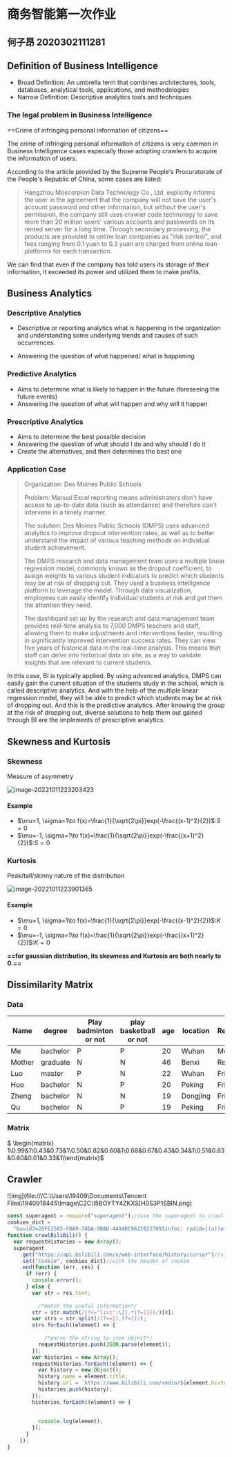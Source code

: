 ​                            









#                                  商务智能第一次作业



##                                              何子昂 2020302111281

























## Definition of Business Intelligence

* Broad Definition: An umbrella term that combines  architectures, tools, databases, analytical tools,  applications, and methodologies 
* Narrow Definition: Descriptive analytics tools and  techniques

### The legal problem in Business Intelligence

==Crime of infringing personal information of citizens==

The crime of infringing personal information of citizens is very common in Business Intelligence cases especially those adopting crawlers to acquire the information of users.

According to the article provided by the Supreme People's Procuratorate of the People's Republic of China, some cases are listed:

> Hangzhou Moscorpion Data Technology Co., Ltd. explicitly informs the user in the agreement that the company will not save the user's account password and other information, but without the user's permission, the company still uses crawler code technology to save more than 20 million users' various accounts and passwords on its rented server for a long time. Through secondary processing, the products are provided to online loan companies as "risk control", and fees ranging from 0.1 yuan to 0.3 yuan are charged from online loan platforms for each transaction.

We can find that even if the company has told users its storage of their information, it exceeded its power and utilized them to make profits.

## Business Analytics

### Descriptive Analytics

* Descriptive or reporting analytics what is happening in  the organization and understanding some underlying  trends and causes of such occurrences. 

* Answering the question of what happened/ what is  happening

### Predictive Analytics

* Aims to determine what is likely to happen in the future  (foreseeing the future events) 
* Answering the question of what will happen and why will  it happen

### Prescriptive Analytics

* Aims to determine the best possible decision
* Answering the question of what should I do and why should I do it
* Create the alternatives, and then determines the best one

### Application Case

> Organization: Des Moines Public Schools
>
> Problem: Manual Excel reporting means administrators don't have access to up-to-date data (such as attendance) and therefore can't intervene in a timely manner.
>
> The solution: Des Moines Public Schools (DMPS) uses advanced analytics to improve dropout intervention rates, as well as to better understand the impact of various teaching methods on individual student achievement.
>
> The DMPS research and data management team uses a multiple linear regression model, commonly known as the dropout coefficient, to assign weights to various student indicators to predict which students may be at risk of dropping out. They used a business intelligence platform to leverage the model. Through data visualization, employees can easily identify individual students at risk and get them the attention they need.
>
> The dashboard set up by the research and data management team provides real-time analysis to 7,000 DMPS teachers and staff, allowing them to make adjustments and interventions faster, resulting in significantly improved intervention success rates. They can view five years of historical data in the real-time analysis. This means that staff can delve into historical data on site, as a way to validate insights that are relevant to current students.

In this case, BI is typically applied. By using advanced analytics, DMPS can easily gain the current situation of the students study in the school, which is called descriptive analytics. And with the help of the multiple linear regression model, they will be able to predict which students may be at risk of dropping out. And this is the predictive analytics. After knowing the group at the risk of dropping out, diverse solutions to help them out gained through BI are the implements of prescriptive analytics.

## Skewness and Kurtosis

### Skewness

Measure of asymmetry

![image-20221011223203423](C:\Users\19409\AppData\Roaming\Typora\typora-user-images\image-20221011223203423.png)

#### Example

* $\mu=1, \sigma=1\to f(x)=\frac{1}{\sqrt{2\pi}}exp(-\frac{(x-1)^2}{2})$:$S=0$
* $\mu=-1, \sigma=1\to f(x)=\frac{1}{\sqrt{2\pi}}exp(-\frac{(x+1)^2}{2})$:$S=0$

### Kurtosis

Peak/tall/skinny nature of the distribution

![image-20221011223901365](C:\Users\19409\AppData\Roaming\Typora\typora-user-images\image-20221011223901365.png)

#### Example

* $\mu=1, \sigma=1\to f(x)=\frac{1}{\sqrt{2\pi}}exp(-\frac{(x-1)^2}{2})$:$K=0$
* $\mu=-1, \sigma=1\to f(x)=\frac{1}{\sqrt{2\pi}}exp(-\frac{(x+1)^2}{2})$:$K=0$

**==for gaussian distribution, its skewness and Kurtosis are both nearly to 0.==**

## Dissimilarity Matrix

### Data

| Name   | degree   | Play badminton or not | play basketball or not | age  | location | Relation |
| ------ | -------- | --------------------- | ---------------------- | ---- | -------- | -------- |
| Me     | bachelor | P                     | P                      | 20   | Wuhan    | Me       |
| Mother | graduate | N                     | N                      | 46   | Benxi    | Related  |
| Luo    | master   | P                     | N                      | 22   | Wuhan    | Friend   |
| Huo    | bachelor | N                     | P                      | 20   | Peking   | Friend   |
| Zheng  | bachelor | N                     | N                      | 19   | Dongjing | Friend   |
| Qu     | bachelor | N                     | P                      | 19   | Peking   | Friend   |

### Matrix

$ \begin{matrix} 1\\0.99&1\\0.43&0.73&1\\0.50&0.82&0.60&1\\0.68&0.67&0.43&0.34&1\\0.51&0.83&0.60&0.01&0.33&1\\\end{matrix}$

## Crawler

![img](file:///C:\Users\19409\Documents\Tencent Files\1940918445\Image\C2C\I5BOYTY4ZKXS[H0S3P1SBIN.png)

```js
const superagent = require("superagent");//use the superagent to crawl the api
cookies_dict =
  "buvid3=26FE2565-FBA9-70DA-9BAD-4494DC96128237091infoc; rpdid=|(u))u~k||ml0J'uYu|lmYJRu; _uuid=335F55EB-FB710-8BA1-B4E5-63F10A9548AC122293infoc; i-wanna-go-back=-1; LIVE_BUVID=AUTO8916429522535161; buvid4=D98E8518-4C94-2C58-ED79-D8FAFC5F62F994360-022012423-OOXTsSUsuhXKPhilOAzTTg%3D%3D; CURRENT_BLACKGAP=0; nostalgia_conf=-1; hit-dyn-v2=1; fingerprint3=491aac715399b61a0ad45ad9565fbea6; fingerprint=a26cbb3ab8190ee35b39adcf0adf5775; buvid_fp_plain=undefined; DedeUserID=673457443; DedeUserID__ckMd5=f0c766782e7db7f6; buvid_fp=a26cbb3ab8190ee35b39adcf0adf5775; b_ut=5; blackside_state=0; is-2022-channel=1; b_nut=100; CURRENT_QUALITY=112; PVID=1; innersign=0; b_lsid=A41B16C5_183DC6239AE; SESSDATA=9356ce69%2C1681401770%2Cb94cc%2Aa1; bili_jct=ebf5c01815845a1c034a5d9d584fdf96; CURRENT_FNVAL=16; sid=8e7qqzf9; bp_video_offset_673457443=717306929269964900";//register the cookie
function crawlBiliBili() {
  var requestHistories = new Array();
  superagent
    .get("https://api.bilibili.com/x/web-interface/history/cursor")//visit the api
    .set("Cookie", cookies_dict)//with the header of cookie
    .end(function (err, res) {
      if (err) {
        console.error();
      } else {
        var str = res.text;
          
          /*match the useful information*/
        str = str.match(/(?<="list":\[).*(?=]}})/)[0];
        var strs = str.split(/(?<=}),(?={)/);
        strs.forEach((element) => {
            
            /*parse the string to json object*/
          requestHistories.push(JSON.parse(element));
        });
        var histories = new Array();
        requestHistories.forEach((element) => {
          var history = new Object();
          history.name = element.title;
          history.url = `https://www.bilibili.com/vedio/${element.history.bvid}?spm_id_from=333.880.my_history.page.click`;
          histories.push(history);
        });
        histories.forEach((element) => {
            
            
          console.log(element);
        });
      }
    });
}
```

